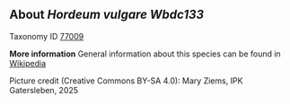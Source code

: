 **About *Hordeum vulgare Wbdc133***
-------------------------
Taxonomy ID [77009](https://www.uniprot.org/taxonomy/77009)

**More information**
General information about this species can be found in [Wikipedia](https://en.wikipedia.org/wiki/Barley)

Picture credit (Creative Commons BY-SA 4.0): Mary Ziems, IPK Gatersleben, 2025